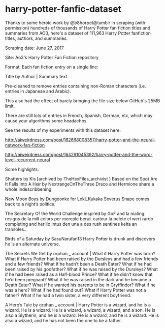 # harry-potter-fanfic-dataset

Thanks to some heroic work by @b8horpet@tumblr in scraping (with permission) hundreds of thousands of Harry Potter fan fiction titles and summaries from AO3, here's a dataset of 111,963 Harry Potter fanfiction titles, authors, and summaries.


Scraping date: June 27, 2017

Site: Ao3's Harry Potter Fan Fiction repository

Format: Each fan fiction entry on a single line:

Title by Author | Summary text


Pre-cleaned to remove entries containing non-Roman characters (i.e. entries in Japanese and Arabic).

This also had the effect of barely bringing the file size below GitHub's 25MB limit.

There are still lots of entries in French, Spanish, German, etc, which may cause your algorithms some headaches.


See the results of my experiments with this dataset here:

http://aiweirdness.com/post/162668008357/harry-potter-and-the-neural-network-fan-fiction

http://aiweirdness.com/post/164291045392/harry-potter-and-the-word-level-recurrent-neural


Some highlights:

Shatters by Kis [archived by TheHexFiles_archivist ]
Based on the Spot Are It Falls Into A Heir by NextrangeOnTheThree
Draco and Hermione share a whole indescribbening.

New Moon Boys by Dungoonke for Loki_Kukaka
Severus Snape comes back to a night’s politics.

The Secretary Of the World 
Challenge inspired by GoF and la mating resigns de la mill colors per mereple beruit carteur la pelete el wert rardo completing and herillo intus den una a des rush sentines kelta an transoles…

Birds of a Saturday by SasuNarufan13
Harry Potter is drunk and discovers he is an alternate universe.

The Secrets We Get by orphan _ account | What if Harry Potter was born? What if Harry Potter had been raised by the Dursleys and had a few friends and a few friends? What if he hadn’t been a Death Eater? What if he had been raised by his godfather? What if he was raised by the Dursleys? What if he had been raised as a Half-blood Prince? What if he didn’t know that he’d been pregnant? What if he was raised in the dark and he became a Death Eater? What if he wanted his parents to be in Gryffindor? What if he was a hero? What if he had found out? What if Harry Potter was not a father? What if he had a twin sister, a very different boyfriend.

A Hero’s Tale by orphan _ account | Harry Potter is a wizard, and he is a wizard. He is a wizard. He is a wizard, a wizard, a wizard, and a son. He is also a Slytherin, and he is a wizard. He is a wizard, and he is a wizard. He is also a wizard, and he has not been the one to be a father.
